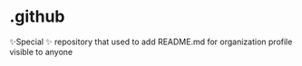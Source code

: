 # .github
✨Special ✨ repository that used to add README.md for organization profile visible to anyone
